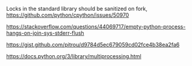


Locks in the standard library should be sanitized on fork, https://github.com/python/cpython/issues/50970

https://stackoverflow.com/questions/44069717/empty-python-process-hangs-on-join-sys-stderr-flush

https://gist.github.com/pitrou/d9784d5ec679059cd02fce4b38ea2fa6

https://docs.python.org/3/library/multiprocessing.html 
